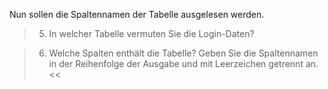 Nun sollen die Spaltennamen der Tabelle ausgelesen werden.

>5) In welcher Tabelle vermuten Sie die Login-Daten?

>6) Welche Spalten enthält die Tabelle? Geben Sie die Spaltennamen in der Reihenfolge der Ausgabe und mit Leerzeichen getrennt an.<<